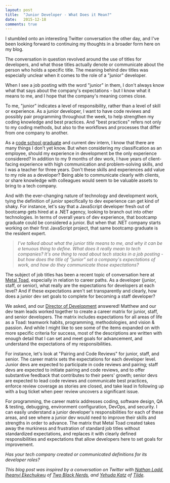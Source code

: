 ```yaml
---
layout: post
title:  "Junior Developer - What Does it Mean?"
date:   2015-12-18
comments: true
---
```


I stumbled onto an interesting Twitter conversation the other day, and I've been looking forward to continuing my thoughts in a broader form here on my blog.

The conversation in question revolved around the use of titles for developers, and what those titles actually denote or communicate about the person who holds a specific title. The meaning behind dev titles was especially unclear when it comes to the role of a "junior" developer.

When I see a job posting with the word "junior" in them, I don't always know what that says about the company's expectations - but I know what it means to me, and I hope that the company's meaning comes close.

To me, "junior" indicates a level of responsibility, rather than a level of skill or experience. As a junior developer, I want to have code reviews and possibly pair programming throughout the week, to help strengthen my coding knowledge and best practices. And "best practices" refers not only to my coding methods, but also to the workflows and processes that differ from one company to another.

As a [code school graduate](http://mathys-potestio.com/want-to-be-a-developer-where-to-start-and-what-to-expect/) and current dev intern, I know that there are many things I don't yet know. But when considering my classification as an employee, should my experience in development be the only experience considered? In addition to my 9 months of dev work, I have years of client-facing experience with high communication and problem-solving skills, and I was a teacher for three years. Don't these skills and experiences add value to my role as a developer? Being able to communicate clearly with clients, or share knowledge with colleagues would seem to be valuable assets to bring to a tech company.

And with the ever-changing nature of technology and development work, tying the definition of _junior_ specifically to dev experience can get kind of shaky. For instance, let's say that a JavaScript developer fresh out of bootcamp gets hired at a .NET agency, looking to branch out into other technologies. In terms of overall years of dev experience, that bootcamp graduate could be considered a junior. But when that .NET company starts working on their first JavaScript project, that same bootcamp graduate is the resident expert.

> _I've talked about what the junior title means to me, and why it can be a tenuous thing to define. What does it really mean to tech companies? It's one thing to read about tech stacks in a job posting - but how does the title of "junior" set a company's expectations of work, and how do they communicate those expectations?_

The subject of job titles has been a recent topic of conversation here at [Metal Toad](http://www.metaltoad.com/), especially in relation to career paths. As a developer (junior, staff, or senior), what really are the expectations for developers at each level? And if these expectations aren't set transparently and clearly, how does a junior dev set goals to complete for becoming a staff developer?

We asked, and our [Director of Development](http://www.metaltoad.com/people/matthewgarthmcluckie) answered! Matthew and our dev team leads worked together to create a career matrix for junior, staff, and senior developers. The matrix includes expectations for all areas of life as a Toad: teamwork habits, programming, methodologies, and vision & passion. And while I might like to see some of the items expanded on with more specific criteria for success, most of the descriptions are written with enough detail that I can set and meet goals for advancement, and understand the expectations of my responsibilities.

For instance, let's look at "Pairing and Code Reviews" for junior, staff, and senior. The career matrix sets the expectations for each developer level. Junior devs are expected to participate in code reviews and pairing; staff devs are expected to initiate pairing and code reviews, and to offer substantive feedback that contributes to their peers' growth; senior devs are expected to lead code reviews and communicate best practices, enforce review coverage as stories are closed, and take lead in following up with a bug ticket when peer review uncovers a significant issue.

For programming, the career matrix addresses coding, software design, QA & testing, debugging, environment configuration, DevOps, and security. I can easily understand a junior developer's responsibilities for each of these areas, and see where a junior dev would need to improve their skills and strengths in order to advance. The matrix that Metal Toad created takes away the murkiness and frustration of standard job titles without standardized expectations, and replaces it with clearly defined responsibilities and expectations that allow developers here to set goals for improvement.

*Has your tech company created or communicated definitions for its developer roles?*

_This blog post was inspired by a conversation on Twitter with [Nathan Ladd](https://twitter.com/realntl), [Iheanyi Ekechukwu](https://twitter.com/kwuchu) of [Two Black Nerds](https://twitter.com/TwoBlackNerds), and [Yehuda Katz](https://twitter.com/wycats) of [Tilde](http://www.tilde.io/)._